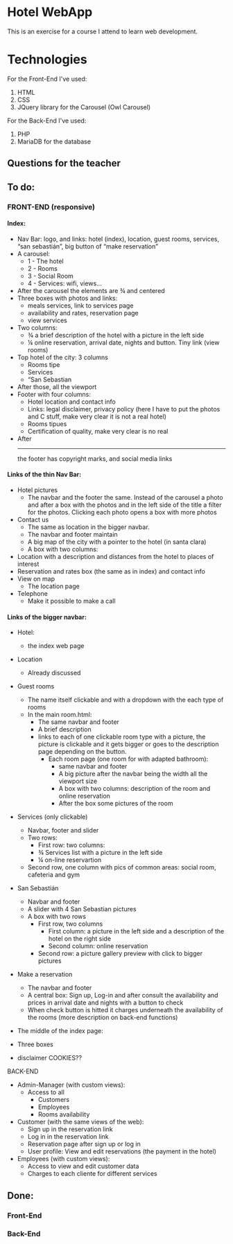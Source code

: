 
# Hotel WebApp

This is an exercise for a course I attend to learn web development.

# Technologies

For the Front-End I've used:
1. HTML
2. CSS
4. JQuery library for the Carousel (Owl Carousel)

For the Back-End I've used:
1. PHP 
2. MariaDB for the database

##  Questions for the teacher

## To do:

### FRONT-END (responsive)
#### Index:
* Nav Bar: logo, and links: hotel (index), location, guest rooms, services, “san sebastián”, big button of “make reservation”
* A carousel:
    * 1 - The hotel
    * 2 - Rooms
    * 3 - Social Room
    * 4 - Services: wifi, views…
* After the carousel the elements are ¾ and centered
* Three boxes with photos and links: 
    * meals services, link to services page
    * availability and rates, reservation page
    * view services 
* Two columns:	
    * ¾ a brief description of the hotel with a picture in the left side
    * ¼ online reservation, arrival date, nights and button. Tiny link (view rooms)
* Top hotel of the city:  3 columns
    * Rooms tipe
    * Services
    * “San Sebastian
* After those, all the viewport
* Footer with four columns:
    * Hotel location and contact info
    * Links: legal disclaimer, privacy policy (here I have to put the photos and C stuff, make very clear it is not a real hotel)
    * Rooms tipues
    * Certification of quality, make very clear is no real
* After <hr> the footer has copyright marks, and social media links

#### Links of the thin Nav Bar:
* Hotel pictures
    * The navbar and the footer the same. Instead of the carousel a photo and after a box with the photos and in the left side of the title a filter for the photos. Clicking each photo opens a box with more photos
* Contact us
    * The same as location in the bigger navbar.
    * The navbar and footer maintain
    * A big map of the city with a pointer to the hotel (in santa clara)
    * A box with two columns:
* Location with a description and distances from the hotel to places of interest
* Reservation and rates box (the same as in index) and contact info
* View on map
    * The location page
* Telephone
    * Make it possible to make a call

#### Links of the bigger navbar:
* Hotel: 
    * the index web page
* Location
    * Already discussed
* Guest rooms 
    * The name itself clickable and with a dropdown with the each type of rooms
    * In the main room.html:
        * The same navbar and footer
        * A brief description
        * links to each of one clickable room type with a picture, the picture is clickable and it gets bigger or goes to the description page depending on the button.
            * Each room page (one room for with adapted bathroom): 
                * same navbar and footer
                * A big picture after the navbar being the width all the viewport size
                * A box with two columns: description of the room and online reservation
                * After the box some pictures of the room
* Services (only clickable)
    * Navbar, footer and slider
    * Two rows:
        * First row: two columns:
        * ¾ Services list with a picture in the left side
        * ¼ on-line reservartion
    * Second row, one column with pics of common areas: social room, cafeteria and gym
* San Sebastián
    * Navbar and footer
    * A slider with 4 San Sebastian pictures
    * A box with two rows
        * First row, two columns
            * First column: a picture in the left side and a description of the hotel on the right side
            * Second column: online reservation
        * Second row: a picture gallery preview with click to bigger pictures
* Make a reservation
    * The navbar and footer
    * A central box: Sign up, Log-in and after consult the availability and prices in arrival date and nights with a button to check
    * When check button is hitted it charges underneath the availability of the rooms (more description on back-end functions)

* The middle of the index page:
* Three boxes


* disclaimer COOKIES??


BACK-END

* Admin-Manager (with custom views): 
    * Access to all
        * Customers
        * Employees
        * Rooms availability
* Customer (with the same views of the web): 
    * Sign up in the reservation link
    * Log in in the reservation link
    * Reservation page after sign up or log in
    * User profile: View and edit reservations (the payment in the hotel)
* Employees (with custom views):
    * Access to view and edit customer data
    * Charges to each cliente for different services


## Done:

### Front-End



### Back-End

